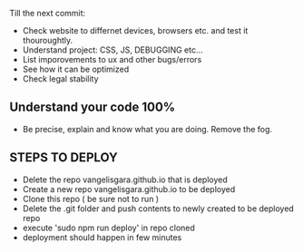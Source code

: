 Till the next commit:

- Check website to differnet devices, browsers etc. and test it thouroughtly.
- Understand project: CSS, JS, DEBUGGING etc...
- List imporovements to ux and other bugs/errors
- See how it can be optimized
- Check legal stability

Understand your code 100%
--------------------------
- Be precise, explain and know what you are doing. Remove the fog.

STEPS TO DEPLOY
----------------
- Delete the repo vangelisgara.github.io that is deployed
- Create a new repo vangelisgara.github.io to be deployed
- Clone this repo ( be sure not to run )
- Delete the .git folder and push contents to newly created to be deployed repo
- execute 'sudo npm run deploy' in repo cloned
- deployment should happen in few minutes
